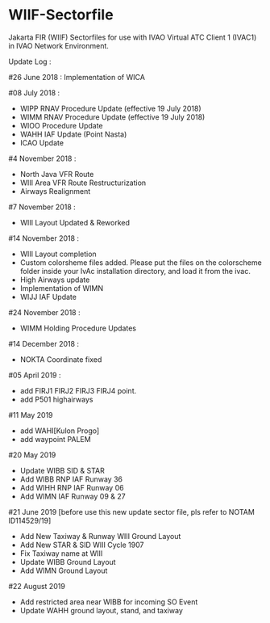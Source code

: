 # WIIF-Sectorfile
Jakarta FIR (WIIF) Sectorfiles for use with IVAO Virtual ATC Client 1 (IVAC1) in IVAO Network Environment.

Update Log :

#26 June 2018 : Implementation of WICA

#08 July 2018 :

- WIPP RNAV Procedure Update (effective 19 July 2018)
- WIMM RNAV Procedure Update (effective 19 July 2018)
- WIOO Procedure Update
- WAHH IAF Update (Point Nasta)
- ICAO Update

#4 November 2018 :
- North Java VFR Route
- WIII Area VFR Route Restructurization
- Airways Realignment

#7 November 2018 :
- WIII Layout Updated & Reworked

#14 November 2018 :
- WIII Layout completion
- Custom colorsheme files added. Please put the files on the colorscheme folder inside your IvAc installation directory, and load it from the ivac.
- High Airways update
- Implementation of WIMN
- WIJJ IAF Update

#24 November 2018 :
- WIMM Holding Procedure Updates

#14 December 2018 :
- NOKTA Coordinate fixed

#05 April 2019 :
- add FIRJ1 FIRJ2 FIRJ3 FIRJ4 point.
- add P501 highairways

#11 May 2019
- add WAHI[Kulon Progo]
- add waypoint PALEM

#20 May 2019
- Update WIBB SID & STAR
- Add WIBB RNP IAF Runway 36
- Add WIHH RNP IAF Runway 06
- Add WIMN IAF Runway 09 & 27

#21 June 2019 [before use this new update sector file, pls refer to NOTAM ID114529/19]
- Add New Taxiway & Runway WIII Ground Layout
- Add New STAR & SID WIII Cycle 1907
- Fix Taxiway name at WIII
- Update WIBB Ground Layout
- Add WIMN Ground Layout

#22 August 2019
- Add restricted area near WIBB for incoming SO Event
- Update WAHH ground layout, stand, and taxiway